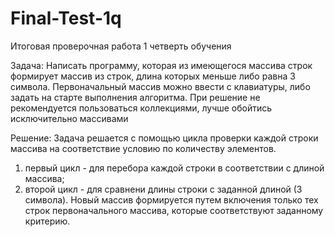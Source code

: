 # Final-Test-1q
Итоговая проверочная работа 1 четверть обучения

Задача: 
Написать программу, которая из имеющегося массива строк формирует массив из строк, длина которых меньше либо равна 3 символа. Первоначальный массив можно ввести с клавиатуры, либо задать на старте выполнения алгоритма. При решение не рекомендуется пользоваться коллекциями, лучше обойтись исключительно массивами

Решение:
Задача решается с помощью цикла проверки каждой строки массива на соответствие условию по количеству элементов. 
1) первый цикл - для перебора каждой строки в соответствии с длиной массива;
2) второй цикл - для сравнени длины строки с заданной длиной (3 символа).
Новый массив формируется путем включения только тех строк первоначального массива, которые соответствуют заданному критерию.
